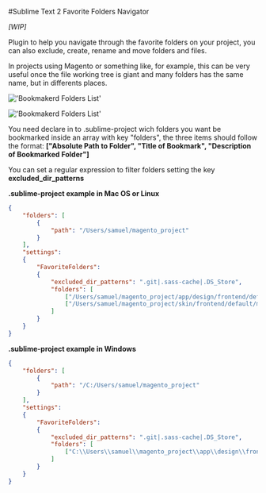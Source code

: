 #Sublime Text 2 Favorite Folders Navigator

*[WIP]*

Plugin to help you navigate through the favorite folders on your project, you can also exclude, create, rename and move folders and files.

In projects using Magento or something like, for example, this can be very useful once the file working tree is giant and many folders has the same name, but in differents places.

!['Bookmakerd Folders List'](https://raw.github.com/samuelsimoes/Sublime-Text-2-Favorite-Folders/master/images_example/list_favorite_folders.png)

!['Bookmakerd Folders List'](https://raw.github.com/samuelsimoes/Sublime-Text-2-Favorite-Folders/master/images_example/list_edit.png)

You need declare in to .sublime-project wich folders you want be bookmarked inside an array with key "folders", the three items should follow the format: **["Absolute Path to Folder", "Title of Bookmark", "Description of Bookmarked Folder"]**

You can set a regular expression to filter folders setting the key **excluded_dir_patterns**

**.sublime-project example in Mac OS or Linux**

```json
{
	"folders": [
		{
			"path": "/Users/samuel/magento_project"
		}
	],
	"settings":
	{
		"FavoriteFolders":
		{
     		"excluded_dir_patterns": ".git|.sass-cache|.DS_Store",
			"folders": [
				["/Users/samuel/magento_project/app/design/frontend/default/my_teme", "My Themes Files", "Files of my theme, lol"],
				["/Users/samuel/magento_project/skin/frontend/default/my_theme", "My Themes Assets", "Assets of my Theme"]
			]
		}
	}
}
```

**.sublime-project example in Windows**

```json
{
	"folders": [
		{
			"path": "/C:/Users/samuel/magento_project"
		}
	],
	"settings":
	{
		"FavoriteFolders":
		{
     		"excluded_dir_patterns": ".git|.sass-cache|.DS_Store",
			"folders": [
				["C:\\Users\\samuel\\magento_project\\app\\design\\frontend\\default\\my_teme", "My Themes Files", "Files of my theme, lol"],
			]
		}
	}
}